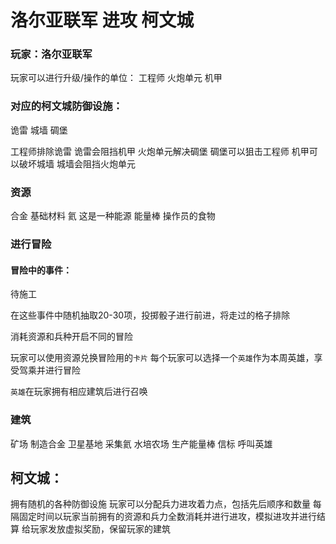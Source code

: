# 洛尔亚联军 进攻 柯文城
### 玩家：洛尔亚联军
玩家可以进行升级/操作的单位：
工程师
火炮单元
机甲

### 对应的柯文城防御设施：
诡雷
城墙
碉堡

工程师排除诡雷 诡雷会阻挡机甲 
火炮单元解决碉堡 碉堡可以狙击工程师
机甲可以破坏城墙 城墙会阻挡火炮单元

### 资源
合金 基础材料
氦 这是一种能源 
能量棒 操作员的食物


### 进行冒险
#### 冒险中的事件：
待施工

在这些事件中随机抽取20-30项，投掷骰子进行前进，将走过的格子排除

消耗资源和兵种开启不同的冒险

玩家可以使用资源兑换冒险用的```卡片```
每个玩家可以选择一个```英雄```作为本周英雄，享受驾乘并进行冒险

```英雄```在玩家拥有相应建筑后进行召唤

### 建筑
矿场 制造合金
卫星基地 采集氦
水培农场 生产能量棒
信标 呼叫英雄

## 柯文城：
拥有随机的各种防御设施
玩家可以分配兵力进攻着力点，包括先后顺序和数量
每隔固定时间以玩家当前拥有的资源和兵力全数消耗并进行进攻，模拟进攻并进行结算
给玩家发放虚拟奖励，保留玩家的建筑